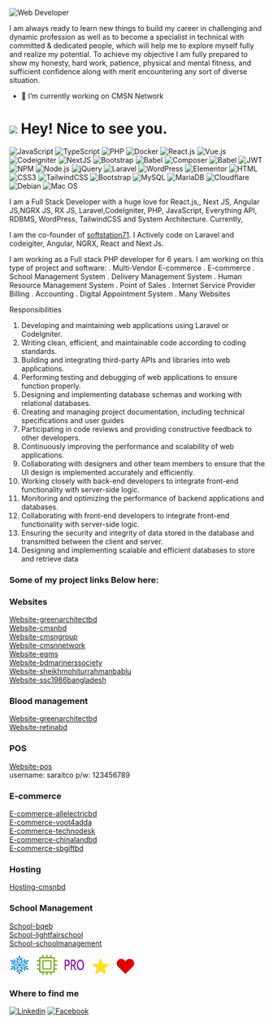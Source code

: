 ![Web Developer](https://media.licdn.com/dms/image/D5616AQESS_ehgqJXDg/profile-displaybackgroundimage-shrink_350_1400/0/1673861242099?e=1692835200&v=beta&t=L1gSqW20x0MOTprCxsy87zKiSPFos3UIHtZgRlwJzeY)
 
I am always ready to learn new things to build my career in challenging and dynamic profession as well as to become a specialist in technical with committed & dedicated people, which will help me to explore myself fully and realize my potential. To achieve my objective I am fully prepared to show my honesty, hard work, patience, physical and mental fitness, and sufficient confidence along with merit encountering any sort of diverse situation.


- 🔭 I’m currently working on CMSN  Network 




 <h1><img src="https://emojis.slackmojis.com/emojis/images/1531849430/4246/blob-sunglasses.gif?1531849430" width="30"/> Hey! Nice to see you.</h1>

![JavaScript](https://img.shields.io/badge/JavaScript-F7DF1E?style=flat-square&logo=javascript&logoColor=black)
![TypeScript](https://img.shields.io/badge/TypeScript-007ACC?style=flat-square&logo=typescript&logoColor=white)
![PHP](https://img.shields.io/badge/PHP-777BB4?style=flat-square&logo=php&logoColor=white)
![Docker](https://img.shields.io/badge/Docker-0CC1F3?style=flat-square&logo=docker&logoColor=white)
![React.js](https://img.shields.io/badge/React.js-0081CB?style=flat-square&logo=react&logoColor=61DAFB)
![Vue.js](https://img.shields.io/badge/Vue.js-35495E?style=flat-square&logo=vue.js&logoColor=4FC08D)
![Codeigniter](https://img.shields.io/badge/Codeigniter-EF4223?style=for-the-badge&logo=codeigniter&logoColor=white)
![NextJS](https://img.shields.io/badge/next.js-000000?style=for-the-badge&logo=nextdotjs&logoColor=white)
![Bootstrap](https://img.shields.io/badge/Bootstrap-563D7C?style=for-the-badge&logo=bootstrap&logoColor=white)
![Babel](https://img.shields.io/badge/Babel-F9DC3E?style=for-the-badge&logo=babel&logoColor=white)
![Composer](https://img.shields.io/badge/Composer-885630?style=for-the-badge&logo=Composer&logoColor=white)
![Babel](https://img.shields.io/badge/Babel-F9DC3E?style=for-the-badge&logo=babel&logoColor=white)
![JWT](https://img.shields.io/badge/JWT-000000?style=for-the-badge&logo=JSON%20web%20tokens&logoColor=white)
![NPM](https://img.shields.io/badge/npm-CB3837?style=for-the-badge&logo=npm&logoColor=white)
![Node.js](https://img.shields.io/badge/Node.js-43853D?style=flat-square&logo=node.js&logoColor=white)
![jQuery](https://img.shields.io/badge/jQuery-0769AD?style=flat-square&logo=jquery&logoColor=white)
![Laravel](https://img.shields.io/badge/Laravel-FF2D20?style=flat-square&logo=laravel&logoColor=white)
![WordPress](https://img.shields.io/badge/Wordpress-21759B?style=flat-square&logo=wordpress&logoColor=white)
![Elementor](https://img.shields.io/badge/Elementor-9146FF?style=flat-square&logo=elementor&logoColor=white)
![HTML](https://img.shields.io/badge/HTML5-E34F26?style=flat-square&logo=html5&logoColor=white)
![CSS3](https://img.shields.io/badge/CSS3-1572B6?style=flat-square&logo=css3&logoColor=white)
![TailwindCSS](https://img.shields.io/badge/Tailwind_CSS-38B2AC?style=flat-square&logo=tailwind-css&logoColor=white)
![Bootstrap](https://img.shields.io/badge/Bootstrap-563D7C?style=flat-square&logo=bootstrap&logoColor=white)
![MySQL](https://img.shields.io/badge/MySQL-005C84?style=flat-square&logo=mysql&logoColor=white)
![MariaDB](https://img.shields.io/badge/MariaDB-003545?style=flat-square&logo=mariadb&logoColor=white)
![Cloudflare](https://img.shields.io/badge/Cloudflare-F38020?style=flat-square&logo=Cloudflare&logoColor=white)
![Debian](https://img.shields.io/badge/Debian-A81D33?style=flat-square&logo=debian&logoColor=white)
![Mac OS](https://img.shields.io/badge/macOS-000000?style=flat-square&logo=apple&logoColor=white)

I am a Full Stack Developer with a huge love for React.js,, Next JS, Angular JS,NGRX JS, RX JS, Laravel,CodeIgniter, PHP, JavaScript, Everything API, RDBMS, WordPress, TailwindCSS and System Architecture. Currently, 

I am the co-founder of [softstation71](https://softstation71.com/). I Actively code on Laravel and codeigiter, Angular, NGRX, React and Next Js.

I am working as a Full stack PHP developer for 6 years.  I am working on this type of project and software:
. Multi-Vendor E-commerce
. E-commerce
. School Management System
. Delivery Management System
. Human Resource Management System
. Point of Sales
. Internet Service Provider Billing
. Accounting
. Digital Appointment System
. Many Websites

Responsibilities
1) Developing and maintaining web applications using Laravel or CodeIgniter.
2) Writing clean, efficient, and maintainable code according to coding standards.
3) Building and integrating third-party APIs and libraries into web applications.
4) Performing testing and debugging of web applications to ensure function properly.
5) Designing and implementing database schemas and working with relational databases.
6) Creating and managing project documentation, including technical specifications and user guides
7) Participating in code reviews and providing constructive feedback to other developers.
8) Continuously improving the performance and scalability of web applications.
9) Collaborating with designers and other team members to ensure that the UI design is implemented accurately
and efficiently.
10) Working closely with back-end developers to integrate front-end functionality with server-side logic.
11) Monitoring and optimizing the performance of backend applications and databases.
12) Collaborating with front-end developers to integrate front-end functionality with server-side logic.
13) Ensuring the security and integrity of data stored in the database and transmitted between the client and
server.
14) Designing and implementing scalable and efficient databases to store and retrieve data
### Some of my project links  Below here: 
### Websites

[Website-greenarchitectbd](https://greenarchitectbd.com)  
[Website-cmsnbd](https://www.cmsnbd.com)  
[Website-cmsngroup](https://cmsngroup.com.au)  
[Website-cmsnnetwork](https://cmsnnetwork.com.au)  
[Website-eqms](https://eqms.com.bd/)  
[Website-bdmarinerssociety](http://bdmarinerssociety.com/)  
[Website-sheikhmohiturrahmanbablu](https://sheikhmohiturrahmanbablu.com/)  
[Website-ssc1986bangladesh](https://ssc1986bangladesh.com/)  
### Blood management
[Website-greenarchitectbd](https://marinersbloodcenter.com/)  
[Website-retinabd](https://retinabd.org)  
### POS
[Website-pos](https://pos.sarait.com.bd/login)  
username: saraitco
p/w: 123456789
### E-commerce

[E-commerce-allelectricbd](https://allelectricbd.com)  
[E-commerce-voot4adda](https://voot4adda.com/)  
[E-commerce-technodesk](http://www.technodesk.com.au)  
[E-commerce-chinalandbd](https://chinalandbd.com/)  
[E-commerce-sbgiftbd](https://www.sbgiftbd.com/) 
### Hosting 
[Hosting-cmsnbd](https://cmsnbd.com/web-hosting)  
### School Management
[School-bqeb](https://bqeb.org/)  
[School-lightfairschool](https://lightfairschool.com/)  
[School-schoolmanagement](https://sm.sarait.com.bd/login)  

<a href='https://archiveprogram.github.com/'><img src='https://raw.githubusercontent.com/acervenky/animated-github-badges/master/assets/acbadge.gif' width='40' height='40'></a> <a href='https://docs.github.com/en/developers'><img src='https://raw.githubusercontent.com/acervenky/animated-github-badges/master/assets/devbadge.gif' width='40' height='40'></a> <a href='https://github.com/pricing'><img src='https://raw.githubusercontent.com/acervenky/animated-github-badges/master/assets/pro.gif' width='40' height='40'></a> <a href='https://stars.github.com/'><img src='https://raw.githubusercontent.com/acervenky/animated-github-badges/master/assets/starbadge.gif' width='35' height='35'></a> <a href='https://docs.github.com/en/github/supporting-the-open-source-community-with-github-sponsors'><img src='https://raw.githubusercontent.com/acervenky/animated-github-badges/master/assets/sponsorbadge.gif' width='35' height='35'></a> 

### Where to find me
[![Linkedin](https://img.shields.io/badge/LinkedIn-0077B5?style=flat-square&logo=linkedin&logoColor=white)](https://www.linkedin.com/in/haidarali2017/) 
[![Facebook](https://img.shields.io/badge/Facebook-1877F2?style=flat-square&logo=facebook&logoColor=white)](https://www.facebook.com/haidarali2011)
